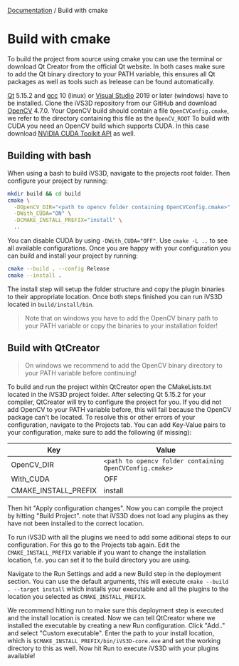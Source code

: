 [Documentation](../README.md) / Build with cmake

# Build with cmake
To build the project from source using cmake you can use the terminal or download Qt Creator from the official Qt website. In both cases make sure to add the Qt binary directory to your PATH variable, this ensures all Qt packages as well as tools such as lrelease can be found automatically.

[Qt] 5.15.2 and [gcc] 10 (linux) or [Visual Studio] 2019 or later (windows) have to be installed. Clone the iVS3D repository from our GitHub and download [OpenCV] 4.7.0. Your OpenCV build should contain a file `OpenCVConfig.cmake`, we refer to the directory containing this file as the `OpenCV_ROOT` To build with CUDA you need an OpenCV build which supports CUDA. In this case download [NVIDIA CUDA Toolkit API] as well.

## Building with bash
When using a bash to build iVS3D, navigate to the projects root folder. Then configure your project by running: 

```sh
mkdir build && cd build
cmake \
  -DOpenCV_DIR="<path to opencv folder containing OpenCVConfig.cmake>" \
  -DWith_CUDA="ON" \
  -DCMAKE_INSTALL_PREFIX="install" \
  ..
```
You can disable CUDA by using `-DWith_CUDA="OFF"`. Use `cmake -L ..` to see all available configurations. Once you are happy with your configuration you can build and install your project by running:

```sh
cmake --build . --config Release
cmake --install .
```

The install step will setup the folder structure and copy the plugin binaries to their appropriate location. Once both steps finished you can run iVS3D located in `build/install/bin`.
> Note that on windows you have to add the OpenCV binary path to your PATH variable or copy the binaries to your installation folder! 

## Build with QtCreator

> On windows we recommend to add the OpenCV binary directory to your PATH variable before continuing!

To build and run the project within QtCreator open the CMakeLists.txt located in the iVS3D project folder. After selecting Qt 5.15.2 for your compiler, QtCreator will try to configure the project for you. If you did not add OpenCV to your PATH variable before, this will fail because the OpenCV package can't be located. To resolve this or other errors of your configuration, navigate to the Projects tab. You can add Key-Value pairs to your configuration, make sure to add the following (if missing):

 Key  | Value 
------|------
OpenCV_DIR | `<path to opencv folder containing OpenCVConfig.cmake>`
With_CUDA | OFF
CMAKE_INSTALL_PREFIX | install

Then hit "Apply configuration changes". Now you can compile the project by hitting "Build Project". note that iVS3D does not load any plugins as they have not been installed to the correct location. 

To run iVS3D with all the plugins we need to add some aditional steps to our configuration. For this go to the Projects tab again. Edit the `CMAKE_INSTALL_PREFIX` variable if you want to change the installation location, f.e. you can set it to the build directory you are using.

Navigate to the Run Settings and add a new Build step in the deployment section. You can use the default arguments, this will execute `cmake --build . --target install` which installs your executable and all the plugins to the location you selected as `CMAKE_INSTALL_PREFIX`.

We recommend hitting run to make sure this deployment step is executed and the install location is created. Now we can tell QtCreator where we installed the executable by creating a new Run configuration. Click "Add.." and select "Custom executable". Enter the path to your install location, which is `$CMAKE_INSTALL_PREFIX/bin/iVS3D-core.exe` and set the working directory to this as well. Now hit Run to execute iVS3D with your plugins available!

  [OpenCV]: <https://github.com/opencv>
  [Qt]:     <https://www.qt.io>
  [gcc]:    <https://gcc.gnu.org>
  [MSVC]:   <https://www.microsoft.com/de-de/download/details.aspx?id=48159>
  [Visual Studio]: <https://visualstudio.microsoft.com/de>
  [NVIDIA CUDA Toolkit API]:    <https://developer.nvidia.com/cuda-zone>